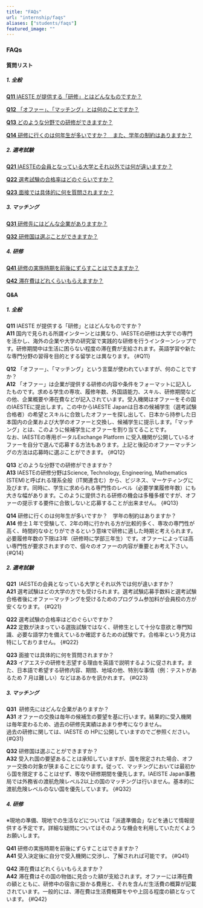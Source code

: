 ```yaml
---
title: "FAQs"
url: "internship/faqs"
aliases: ["students/faqs"]
featured_image: ""
---
```


### FAQs

#### 質問リスト

##### 1. 全般

[**Q11** IAESTE が提供する「研修」とはどんなものですか？](#Q11)

[**Q12** 「オファー」、「マッチング」とは何のことですか？](#Q12)

[**Q13** どのような分野での研修ができますか？](#Q13)

[**Q14** 研修に行くのは何年生が多いですか？　また、学年の制約はありますか？](#Q14)

##### 2. 選考試験
[**Q21** IAESTEの会員となっている大学とそれ以外では何が違いますか？](#Q21)

[**Q22** 選考試験の合格率はどのぐらいですか？](#Q22)

[**Q23** 面接では具体的に何を質問されますか？](#Q23)

##### 3. マッチング
[**Q31** 研修先にはどんな企業がありますか？](#Q31)

[**Q32** 研修国は選ぶことができますか？](#Q32)

##### 4. 研修
[**Q41** 研修の実施時期を前後にずらすことはできますか？](#Q41)

[**Q42** 滞在費はどれくらいもらえますか？](#Q42)

#### Q&A

##### 1. 全般

**Q11** IAESTE が提供する「研修」とはどんなものですか？  
**A11** 国内で見られる所謂インターンとは異なり、IAESTEの研修は大学での専門を活かし、海外の企業や大学の研究室で実践的な研修を行うインターンシップです。研修期間中は生活に困らない程度の滞在費が支給されます。英語学習や新たな専門分野の習得を目的とする留学とは異なります。
{#Q11}

**Q12** 「オファー」、「マッチング」という言葉が使われていますが、何のことですか？   
**A12** 「オファー」は企業が提供する研修の内容や条件をフォーマットに記入したものです。求める学生の専攻、履修年数、外国語能力、スキル、研修期間などの他、企業概要や滞在費などが記入されています。受入機関はオファーをその国のIAESTEに提出します。この中からIAESTE Japanは日本の候補学生（選考試験合格者）の希望とスキルに合致したオファーを探し出して、日本から持参した日本国内の企業および大学のオファーと交換し、候補学生に提示します。「マッチング」とは、このように候補学生にオファーを割り当てることです。  
なお、IAESTEの専用ポータルExchange  Platform に受入機関が公開しているオファーを自分で選んで応募する方法もあります。上記と後記のオファーマッチングの方法は応募時に選ぶことができます。
{#Q12}

**Q13** どのような分野での研修ができますか？   
**A13** IAESTEの研修分野はScience, Technology, Engineering, Mathematics (STEM)と呼ばれる理系全般（IT関連含む）から、ビジネス、マーケティングに及びます。同時に、学生に求められる専門性のレベル（必要学業履修年数）にも大きな幅があります。このように提供される研修の機会は多種多様ですが、オファーの提示する要件に合致しないと応募することが出来ません。
{#Q13}

**Q14** 研修に行くのは何年生が多いですか？　学年の制約はありますか？   
**A14** 修士１年で受験して、2年の時に行かれる方が比較的多く、専攻の専門性が高く、時間的なゆとりができるという意味で研修に適した時期と考えられます。必要履修年数の下限は3年（研修時に学部三年生）です。オファーによっては高い専門性が要求されますので、個々のオファーの内容が重要とお考え下さい。
{#Q14}

##### 2. 選考試験
**Q21**  IAESTEの会員となっている大学とそれ以外では何が違いますか？   
**A21** 選考試験はどの大学の方でも受けられます。選考試験応募手数料と選考試験合格者後にオファーマッチングを受けるためのプログラム参加料が会員校の方が安くなります。
{#Q21}

**Q22** 選考試験の合格率はどのぐらいですか？   
**A22** 定数が決まっている選抜試験ではなく、研修生として十分な意欲と専門知識、必要な語学力を備えているか確認するための試験です。合格率という見方は特にしておりません。
{#Q22}

**Q23** 面接では具体的に何を質問されますか？   
**A23** イアエステの研修を志望する理由を英語で説明するように促されます。また、日本語で希望する研修内容、期間、地域の他、特別な事情（例：テストがあるため 7 月は難しい）などはあるかを訊かれます。
{#Q23}

##### 3. マッチング
**Q31**  研修先にはどんな企業がありますか？   
**A31** オファーの交換は毎年の候補生の要望を基に行います。結果的に受入機関は毎年変わるため、過去の研修先実績はあまり参考になりません。  
過去の研修に関しては、IAESTE の HPに公開していますのでご参照ください。
{#Q31}

**Q32** 研修国は選ぶことができますか？   
**A32** 受入れ国の要望あることは承知していますが、国を限定された場合、オファー交換の対象が狭まることになります。従って、マッチングにおいては最初から国を限定することはせず、専攻や研修期間を優先します。IAEISTE Japan事務局では外務省の渡航危険レベル2以上の国のマッチングは行いません。基本的に渡航危険レベルのない国を優先しています。
{#Q32}

##### 4. 研修
※現地の準備、現地での生活などについては「派遣準備会」などを通じて情報提供する予定です。詳細な疑問についてはそのような機会を利用していただくようお願いします。

**Q41** 研修の実施時期を前後にずらすことはできますか？   
**A41** 受入決定後に自分で受入機関に交渉し、了解されれば可能です。
{#Q41}

**Q42** 滞在費はどれくらいもらえますか？   
**A42** 滞在費はその国の物価に見合った額が支給されます。オファーには滞在費の額とともに、研修中の宿舎に掛かる費用と、それを含んだ生活費の概算が記載されています。一般的には、滞在費は生活費概算をやや上回る程度の額となっています。
{#Q42}
